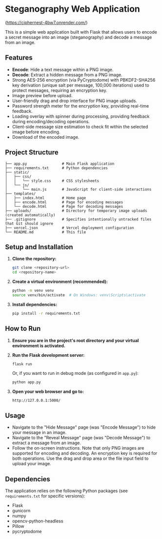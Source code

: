 # Steganography Web Application
(https://ciphernest-4bw7.onrender.com/)

This is a simple web application built with Flask that allows users to encode a secret message into an image (steganography) and decode a message from an image.

## Features

*   **Encode**: Hide a text message within a PNG image.
*   **Decode**: Extract a hidden message from a PNG image.
*   Strong AES-256 encryption (via PyCryptodome) with PBKDF2-SHA256 key derivation (unique salt per message, 100,000 iterations) used to protect messages, requiring an encryption key.
*   Image preview before upload.
*   User-friendly drag and drop interface for PNG image uploads.
*   Password strength meter for the encryption key, providing real-time feedback.
*   Loading overlay with spinner during processing, providing feedback during encoding/decoding operations.
*   Client-side message size estimation to check fit within the selected image before encoding.
*   Download of the encoded image.

## Project Structure

```
├── app.py                # Main Flask application
├── requirements.txt      # Python dependencies
├── static/
│   ├── css/
│   │   └── style.css     # CSS stylesheets
│   └── js/
│       └── main.js       # JavaScript for client-side interactions
├── templates/
│   ├── index.html        # Home page
│   ├── encode.html       # Page for encoding messages
│   └── decode.html       # Page for decoding messages
├── uploads/              # Directory for temporary image uploads (created automatically)
├── .gitignore            # Specifies intentionally untracked files that Git should ignore
├── vercel.json           # Vercel deployment configuration
└── README.md             # This file
```

## Setup and Installation

1.  **Clone the repository:**
    ```bash
    git clone <repository-url>
    cd <repository-name>
    ```

2.  **Create a virtual environment (recommended):**
    ```bash
    python -m venv venv
    source venv/bin/activate  # On Windows: venv\Scripts\activate
    ```

3.  **Install dependencies:**
    ```bash
    pip install -r requirements.txt
    ```

## How to Run

1.  **Ensure you are in the project's root directory and your virtual environment is activated.**

2.  **Run the Flask development server:**
    ```bash
    flask run
    ```
    Or, if you want to run in debug mode (as configured in `app.py`):
    ```bash
    python app.py
    ```

3.  **Open your web browser and go to:**
    ```
    http://127.0.0.1:5000/
    ```

## Usage

*   Navigate to the "Hide Message" page (was "Encode Message") to hide your message in an image.
*   Navigate to the "Reveal Message" page (was "Decode Message") to extract a message from an image.
*   Follow the on-screen instructions. Note that only PNG images are supported for encoding and decoding. An encryption key is required for both operations. Use the drag and drop area or the file input field to upload your image.

## Dependencies

The application relies on the following Python packages (see `requirements.txt` for specific versions):

*   Flask
*   gunicorn
*   numpy
*   opencv-python-headless
*   Pillow
*   pycryptodome

